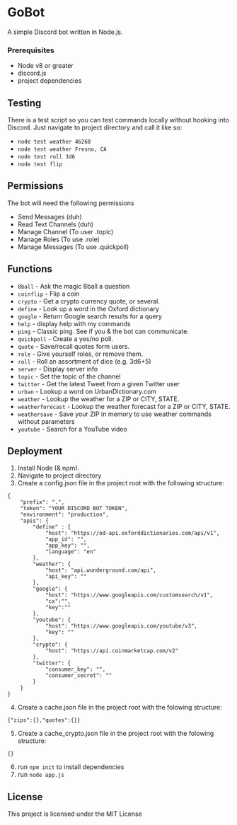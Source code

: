 # GoBot
A simple Discord bot written in Node.js.

### Prerequisites

* Node v8 or greater
* discord.js
* project dependencies

## Testing

There is a test script so you can test commands locally without hooking into Discord. Just navigate to project directory and call it like so:

* `node test weather 46268`
* `node test weather Fresno, CA`
* `node test roll 3d6`
* `node test flip`

## Permissions

The bot will need the following permissions

 * Send Messages (duh)
 * Read Text Channels (duh)
 * Manage Channel (To user .topic)
 * Manage Roles (To use .role)
 * Manage Messages (To use .quickpoll)

## Functions
* `8ball` - Ask the magic 8ball a question
* `coinflip` - Flip a coin
* `crypto` - Get a crypto currency quote, or several.
* `define` - Look up a word in the Oxford dictionary
* `google` - Return Google search results for a query
* `help` - display help with my commands
* `ping` - Classic ping. See if you & the bot can communicate.
* `quickpoll` - Create a yes/no poll.
* `quote` - Save/recall quotes form users.
* `role` - Give yourself roles, or remove them.
* `roll` - Roll an assortment of dice (e.g. 3d6+5)
* `server` - Display server info
* `topic` - Set the topic of the channel
* `twitter` - Get the latest Tweet from a given Twitter user
* `urban` - Lookup a word on UrbanDictionary.com
* `weather` - Lookup the weather for a ZIP or CITY, STATE.
* `weatherforecast` - Lookup the weather forecast for a ZIP or CITY, STATE.
* `weathersave` - Save your ZIP in memory to use weather commands without parameters
* `youtube` - Search for a YouTube video

## Deployment

1. Install Node (& npm).
2. Navigate to project directory
3. Create a config.json file in the project root with the following structure:
```
{
	"prefix": ".",
	"token": "YOUR DISCORD BOT TOKEN",
	"environment": "production",
	"apis": {
		"define" : {
			"host": "https://od-api.oxforddictionaries.com/api/v1",
			"app_id": "",
			"app_key": "",
			"language": "en"
		},
		"weather": {
			"host": "api.wunderground.com/api",
			"api_key": ""
		},
		"google": {
			"host": "https://www.googleapis.com/customsearch/v1",
			"cx":"",
			"key":""
		},
		"youtube": {
			"host": "https://www.googleapis.com/youtube/v3",
			"key": ""	
		},
        "crypto": {
            "host": "https://api.coinmarketcap.com/v2"
        },
		"twitter": {
			"consumer_key": "",
			"consumer_secret": ""
		}
	}
}
```
4. Create a cache.json file in the project root with the folowing structure:
```
{"zips":{},"quotes":{}}
```
5. Create a cache_crypto.json file in the project root with the folowing structure:
```
{}
```
6. run `npm init` to install dependencies
7. run `node app.js`


## License

This project is licensed under the MIT License

